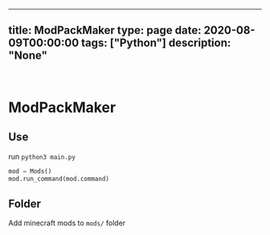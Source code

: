 
---
title: ModPackMaker
type: page
date: 2020-08-09T00:00:00
tags: ["Python"]
description: "None"
---


<br>

# ModPackMaker

## Use

run `python3 main.py`

```py
mod = Mods()
mod.run_command(mod.command)
```

## Folder
Add minecraft mods to `mods/` folder
